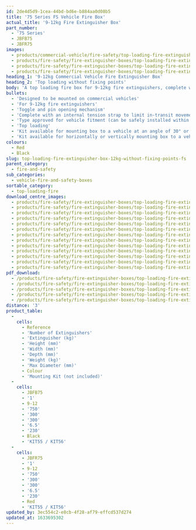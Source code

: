 ```yaml
---
id: 2de4d5d9-1cea-44bd-bd6e-b884aa0d08b5
title: '75 Series FS Vehicle Fire Box'
actual_title: '9-12kg Fire Extinguisher Box'
part_number:
  - '75 Series'
  - JBFB75
  - JBFR75
images:
  - products/commercial-vehicle/fire-safety/top-loading-fire-extinguisher-boxes/75/images-lr/Product_Image_776x776_(518x518_focus_area)-JBFR75_01.jpg
  - products/fire-safety/fire-extinguisher-boxes/top-loading-fire-extinguisher-boxes/75/images-lr/Product_Image_776x776_(518x518_focus_area)-JBFR75_02.jpg
  - products/fire-safety/fire-extinguisher-boxes/top-loading-fire-extinguisher-boxes/75/images-lr/Product_Image_776x776_(518x518_focus_area)-JBFB75_01.jpg
  - products/fire-safety/fire-extinguisher-boxes/top-loading-fire-extinguisher-boxes/75/images-lr/Product_Image_776x776_(518x518_focus_area)-JBFB75_02.jpg
heading_1: '9-12kg Commercial Vehicle Fire Extinguisher Box'
heading_2: 'Top loading without fixing points'
body: 'A top loading fire box for 9-12kg fire extinguishers, complete with plastic toggle and pin for quick access in emergency situations. Designed to be mounted on vehicles.'
bullets:
  - 'Designed to be mounted on commercial vehicles'
  - 'For 9-12kg fire extinguishers'
  - 'Toggle and pin opening mechanism'
  - 'Complete with an internal tension strap to limit in-transit movement'
  - 'Type approved for vehicle fitment (can be safely installed within the side guard) in accordance with Regulation no. 73 (UN/ECE)'
  - 'Top loading'
  - 'Kit available for mounting box to a vehicle at an angle of 30° or 60° (KIT55)'
  - 'Kit available for horizontally or vertically mounting box to a vehicle (KIT56)'
colours:
  - Red
  - Black
slug: top-loading-fire-extinguisher-box-12kg-without-fixing-points-fs
parent_category:
  - fire-and-safety
sub_categories:
  - vehicle-fire-and-safety-boxes
sortable_category:
  - top-loading-fire
download_centre_images:
  - products/fire-safety/fire-extinguisher-boxes/top-loading-fire-extinguisher-boxes/75/images-hr/JBFB75_001.jpg
  - products/fire-safety/fire-extinguisher-boxes/top-loading-fire-extinguisher-boxes/75/images-hr/JBFB75_002.jpg
  - products/fire-safety/fire-extinguisher-boxes/top-loading-fire-extinguisher-boxes/75/images-hr/JBFB75_003.jpg
  - products/fire-safety/fire-extinguisher-boxes/top-loading-fire-extinguisher-boxes/75/images-hr/JBFB75_004.jpg
  - products/fire-safety/fire-extinguisher-boxes/top-loading-fire-extinguisher-boxes/75/images-hr/JBFB75_005.jpg
  - products/fire-safety/fire-extinguisher-boxes/top-loading-fire-extinguisher-boxes/75/images-hr/JBFB75_006.jpg
  - products/fire-safety/fire-extinguisher-boxes/top-loading-fire-extinguisher-boxes/75/images-hr/JBFR75_001.jpg
  - products/fire-safety/fire-extinguisher-boxes/top-loading-fire-extinguisher-boxes/75/images-hr/JBFR75_002.jpg
  - products/fire-safety/fire-extinguisher-boxes/top-loading-fire-extinguisher-boxes/75/images-hr/JBFR75_003.jpg
  - products/fire-safety/fire-extinguisher-boxes/top-loading-fire-extinguisher-boxes/75/images-hr/JBFR75_004.jpg
  - products/fire-safety/fire-extinguisher-boxes/top-loading-fire-extinguisher-boxes/75/images-hr/JBFR75_005.jpg
  - products/fire-safety/fire-extinguisher-boxes/top-loading-fire-extinguisher-boxes/75/images-hr/JBFR75_006.jpg
  - products/fire-safety/fire-extinguisher-boxes/top-loading-fire-extinguisher-boxes/75/images-hr/JBFR75_03.jpg
pdf_download:
  - /products/fire-safety/fire-extinguisher-boxes/top-loading-fire-extinguisher-boxes/75/images-hr/JBFR75_01.jpg
  - /products/fire-safety/fire-extinguisher-boxes/top-loading-fire-extinguisher-boxes/75/images-hr/JBFR75_02.jpg
  - /products/fire-safety/fire-extinguisher-boxes/top-loading-fire-extinguisher-boxes/75/images-hr/JBFR75_03.jpg
  - /products/fire-safety/fire-extinguisher-boxes/top-loading-fire-extinguisher-boxes/75/images-hr/JBFB75_01.jpg
  - /products/fire-safety/fire-extinguisher-boxes/top-loading-fire-extinguisher-boxes/75/images-hr/JBFB75_02.jpg
distance: '3'
product_table:
  -
    cells:
      - Reference
      - 'Number of Extinguishers'
      - 'Extinguisher (kg)'
      - 'Height (mm)'
      - 'Width (mm)'
      - 'Depth (mm)'
      - 'Weight (kg)'
      - 'Max Diameter (mm)'
      - Colour
      - 'Mounting Kit (not included)'
  -
    cells:
      - JBFB75
      - '1'
      - 9-12
      - '750'
      - '300'
      - '300'
      - '6.5'
      - '230'
      - Black
      - 'KIT55 / KIT56'
  -
    cells:
      - JBFR75
      - '1'
      - 9-12
      - '750'
      - '300'
      - '300'
      - '6.5'
      - '230'
      - Red
      - 'KIT55 / KIT56'
updated_by: 3ec554c2-e8cb-4f28-af79-effcd537d274
updated_at: 1633695302
---
```

